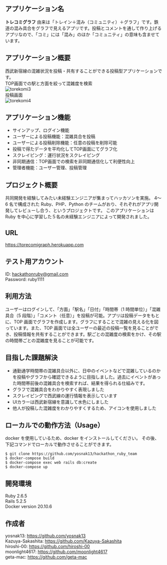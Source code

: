 ## アプリケーション名

**トレコミグラフ**
由来は「トレイン＋混み（コミュニティ）＋グラフ」です。鉄道の混み具合をグラフで見えるアプリです。投稿とコメントを通して作り上げるアプリなので、「コミ」には「混み」のほか「コミュニティ」の意味も含ませています。

## アプリケーション概要

西武新宿線の混雑状況を投稿・共有することができる投稿型アプリケーションです。<br>
TOP画面での駅と方面を絞って混雑度を検索<br>
![torekomi3](https://user-images.githubusercontent.com/64535376/121823869-e618eb00-cce2-11eb-8c6d-55338b12ab96.gif)<br>
投稿画面<br>
![torekomi4](https://user-images.githubusercontent.com/64535376/121823874-f0d38000-cce2-11eb-869b-9864e07b1555.gif)

## アプリケーション機能
- サインアップ、ログイン機能
- ユーザーによる投稿機能：混雑具合を投稿
- ユーザーによる投稿削除機能：任意の投稿を削除可能
- 投稿で得たデータを平均化してTOP画面にてグラフ化
- スクレイピング：運行状況をスクレイピング
- 非同期通信：TOP画面での検索を非同期通信化して利便性向上
- 管理者機能：ユーザー管理、投稿管理

## プロジェクト概要

共同開発を経験してみたい未経験エンジニアが集まってハッカソンを実施。
4〜6 名で構成された Ruby、PHP、Python のチームがおり、それぞれがアプリ開発してレビューし合う、というプロジェクトです。
このアプリケーションは Ruby を中心に学習した５名の未経験エンジニアによって開発されました。

## URL

https://torecomigraph.herokuapp.com

## テスト用アカウント

ID: hackathonruby@gmail.com<br>
Password: ruby1111

## 利用方法

ユーザーはログインして、「方面」「駅名」「日付」「時間帯（1 時間単位）」「混雑具合（5 段階）」「コメント（任意）」を投稿が可能。アプリは投稿データをもとに、TOP 画面でグラフを作成します。グラフにすることで混雑の見える化を図っています。また、TOP 画面では全ユーザーの最近の投稿一覧を見ることができ、投稿情報を共有することができます。駅ごとの混雑度の検索をかけ、その駅の時間帯ごとの混雑度を見ることが可能です。

## 目指した課題解決

- 通勤通学時間帯の混雑具合以外に、日中のイベントなどで混雑しているのかを投稿やグラフから確認できるように目指しました。過去にイベントがあった時間帯前後の混雑具合を検索すれば、結果を得られる仕組みです。
- グラフで混雑具合をわかりやすく表現しました
- スクレイピングで西武線の運行情報を表示しています
- UIカラーは西武新宿線を意識して水色にしました
- 他人が投稿した混雑度をわかりやすくするため、アイコンを使用しました

## ローカルでの動作方法（Usage）

docker を使用しているため、docker をインストールしてください。
その後、下記コマンドでローカルで動作させることができます。

```
$ git clone https://github.com/yosnak13/hackathon_ruby_team
$ docker-compose build
$ docker-compose exec web rails db:create
$ docker-compose up
```

## 開発環境

Ruby 2.6.5  
Rails 5.2.5  
Docker version 20.10.6

## 作成者

yosnak13: https://github.com/yosnak13<br>
Kazuya-Sakashita: https://github.com/Kazuya-Sakashita<br>
hiroshi-00: https://github.com/hiroshi-00<br>
moonlight4617: https://github.com/moonlight4617<br>
geta-mac: https://github.com/geta-mac<br>
